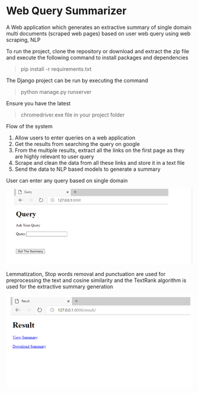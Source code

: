 # Web Query Summarizer
A Web application which generates an extractive summary of single domain multi documents (scraped web pages) based on user web query using web scraping, NLP

To run the project, clone the repository or download and extract the zip file and execute the following command to install packages and dependencies
> pip install -r requirements.txt

The Django project can be run by executing the command
> python manage.py runserver

Ensure you have the latest 
> chromedriver.exe file in your project folder


Flow of the system
  1. Allow users to enter queries on a web application
  2. Get the results from searching the query on google
  3. From the multiple results, extract all the links on the first page as they are highly relevant to user query
  4. Scrape and clean the data from all these links and store it in a text file
  5. Send the data to NLP based models to generate a summary


User can enter any query based on single domain

![Alt text](screenshots/query.png?raw=true "Query")



Lemmatization, Stop words removal and punctuation are used for preprocessing the text and cosine similarity and the TextRank algorithm is used for the extractive summary generation

![Alt text](screenshots/result.png?raw=true "Summary")
